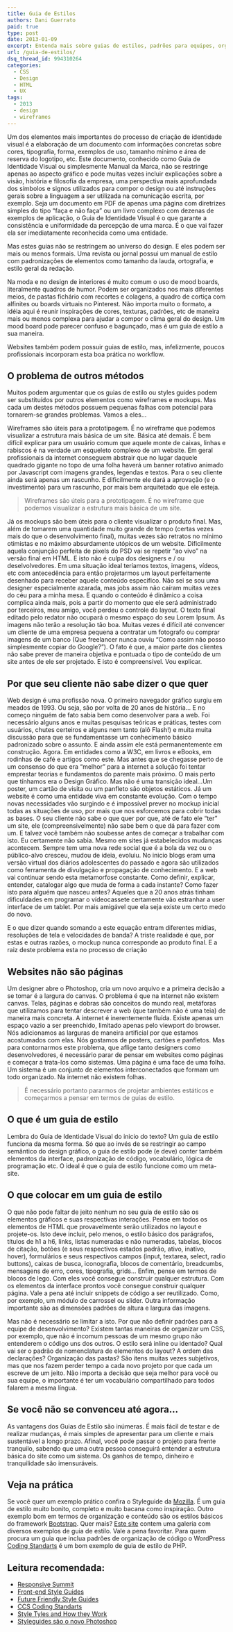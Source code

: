 ```yaml
---
title: Guia de Estilos
authors: Dani Guerrato
paid: true
type: post
date: 2013-01-09
excerpt: Entenda mais sobre guias de estilos, padrões para equipes, organização de CSS e mais.
url: /guia-de-estilos/
dsq_thread_id: 994310264
categories:
  - CSS
  - Design
  - HTML
  - UX
tags:
  - 2013
  - design
  - wireframes
---
```


Um dos elementos mais importantes do processo de criação de identidade visual é a elaboração de um documento com informações concretas sobre cores, tipografia, forma, exemplos de uso, tamanho mínimo e área de reserva do logotipo, etc. Este documento, conhecido como Guia de Identidade Visual ou simplesmente Manual da Marca, não se restringe apenas ao aspecto gráfico e pode muitas vezes incluir explicações sobre a visão, história e filosofia da empresa, uma perspectiva mais aprofundada dos símbolos e signos utilizados para compor o design ou até instruções gerais sobre a linguagem a ser utilizada na comunicação escrita, por exemplo. Seja um documento em PDF de apenas uma página com diretrizes simples do tipo “faça e não faça” ou um livro complexo com dezenas de exemplos de aplicação, o Guia de Identidade Visual é o que garante a consistência e uniformidade da percepção de uma marca. É o que vai fazer ela ser imediatamente reconhecida como uma entidade.

Mas estes guias não se restringem ao universo do design. E eles podem ser mais ou menos formais. Uma revista ou jornal possui um manual de estilo com padronizações de elementos como tamanho da lauda, ortografia, e estilo geral da redação. 

Na moda e no design de interiores é muito comum o uso de mood boards, literalmente quadros de humor. Podem ser organizados nos mais diferentes meios, de pastas fichário com recortes e colagens, a quadro de cortiça com alfinites ou boards virtuais no Pinterest. Não importa muito o formato, a idéia aqui é reunir inspirações de cores, texturas, padrões, etc de maneira mais ou menos complexa para ajudar a compor o clima geral do design. Um mood board pode parecer confuso e bagunçado, mas é um guia de estilo a sua maneira.

Websites também podem possuir guias de estilo, mas, infelizmente, poucos profissionais incorporam esta boa prática no workflow. 

## O problema de outros métodos

Muitos podem argumentar que os guias de estilo ou styles guides podem ser substituídos por outros elementos como wireframes e mockups. Mas cada um destes métodos possuem pequenas falhas com potencial para tornarem-se grandes problemas. Vamos a eles&#8230;

Wireframes são úteis para a prototipagem. É no wireframe que podemos visualizar a estrutura mais básica de um site. Básica até demais. É bem difícil explicar para um usuário comum que aquele monte de caixas, linhas e rabiscos é na verdade um esqueleto complexo de um website. Em geral profissionais da internet conseguem abstrair que no lugar daquele quadrado gigante no topo de uma folha haverá um banner rotativo animado por Javascript com imagens grandes, legendas e textos. Para o seu cliente ainda será apenas um rascunho. E dificilmente ele dará a aprovação (e o investimento) para um rascunho, por mais bem arquitetado que ele esteja.

> Wireframes são úteis para a prototipagem. É no wireframe que podemos visualizar a estrutura mais básica de um site.

Já os mockups são bem úteis para o cliente visualizar o produto final. Mas, além de tomarem uma quantidade muito grande de tempo (certas vezes mais do que o desenvolvimento final), muitas vezes são retratos no mínimo otimistas e no máximo absurdamente utópicos de um website. Dificilmente aquela conjunção perfeita de pixels do PSD vai se repetir “ao vivo” na versão final em HTML. E isto não é culpa dos designers e / ou deselvolvedores. Em uma situação ideal teríamos textos, imagens, vídeos, etc com antecedência para então projetarmos um layout perfeitamente desenhado para receber aquele conteúdo especifico. Não sei se sou uma designer especialmente azarada, mas jobs assim não caíram muitas vezes do céu para a minha mesa. E quando o conteúdo é dinâmico a coisa complica ainda mais, pois a partir do momento que ele será administrado por terceiros, meu amigo, você perdeu o controle do layout. O texto final editado pelo redator não ocupará o mesmo espaço do seu Lorem Ipsum. As imagens não terão a resolução tão boa. Muitas vezes é difícil até convencer um cliente de uma empresa pequena a contratar um fotografo ou comprar imagens de um banco (Que freelancer nunca ouviu “Como assim não posso simplesmente copiar do Google?”). O fato é que, a maior parte dos clientes não sabe prever de maneira objetiva e pontuada o tipo de conteúdo de um site antes de ele ser projetado. E isto é compreensivel. Vou explicar.

## Por que seu cliente não sabe dizer o que quer

Web design é uma profissão nova. O primeiro navegador gráfico surgiu em meados de 1993. Ou seja, são por volta de 20 anos de história&#8230; E no começo ninguém de fato sabia bem como desenvolver para a web. Foi necessário alguns anos e muitas pesquisas teóricas e práticas, testes com usuários, chutes certeiros e alguns nem tanto (alô Flash!) e muita muita discussão para que se fundamentasse um conhecimento básico padronizado sobre o assunto. E ainda assim ele está permanentemente em construção. Agora. Em entidades como a W3C, em livros e eBooks, em rodinhas de café e artigos como este. Mas antes que se chegasse perto de um consenso do que era “melhor” para a internet a solução foi tentar emprestar teorias e fundamentos do parente mais próximo. O mais perto que tínhamos era o Design Gráfico. Mas não é uma transição ideal&#8230;Um poster, um cartão de visita ou um panfleto são objetos estáticos. Já um website é como uma entidade viva em constante evolução. Com o tempo novas necessidades vão surgindo e é impossível prever no mockup inicial todas as situações de uso, por mais que nos esforcemos para cobrir todas as bases. O seu cliente não sabe o que quer por que, até de fato ele “ter” um site, ele (compreensivelmente) não sabe bem o que dá para fazer com um. E talvez você também não soubesse antes de começar a trabalhar com isto. Eu certamente não sabia. Mesmo em sites já estabelecidos mudanças acontecem. Sempre tem uma nova rede social que é a bola da vez ou o público-alvo cresceu, mudou de ideia, evoluiu. No inicio blogs eram uma versão virtual dos diários adolescentes do passado e agora são utilizados como ferramenta de divulgação e propagação de conhecimento. E a web vai continuar sendo esta metamorfose constante. Como definir, explicar, entender, catalogar algo que muda de forma a cada instante? Como fazer isto para alguém que nasceu antes? Aqueles que a 20 anos atrás tinham dificuldades em programar o vídeocassete certamente vão estranhar a user interface de um tablet. Por mais amigável que ela seja existe um certo medo do novo. 

E o que dizer quando somando a este equação entram diferentes mídias, resoluções de tela e velocidades de banda? A triste realidade é que, por estas e outras razões, o mockup nunca corresponde ao produto final. E a raiz deste problema esta no processo de criação

## Websites não são páginas

Um designer abre o Photoshop, cria um novo arquivo e a primeira decisão a se tomar é a largura do canvas. O problema é que na internet não existem canvas. Telas, páginas e dobras são conceitos do mundo real, metáforas que utilizamos para tentar descrever a web (que também não é uma teia) de maneira mais concreta. A internet é inerentemente fluída. Existe apenas um espaço vazio a ser preenchido, limitado apenas pelo viewport do browser. Nós adicionamos as larguras de maneira artificial por que estamos acostumados com elas. Nós gostamos de posters, cartões e panfletos. Mas para contornarmos este problema, que aflige tanto designers como desenvolvedores, é necessário parar de pensar em websites como páginas e começar a trata-los como sistemas. Uma página é uma face de uma folha. Um sistema é um conjunto de elementos interconectados que formam um todo organizado. Na internet não existem folhas.

> É necessário portanto pararmos de projetar ambientes estáticos e começarmos a pensar em termos de guias de estilo. 

## O que é um guia de estilo

Lembra do Guia de Identidade Visual do inicio do texto? Um guia de estilo funciona da mesma forma. Só que ao invés de se restringir ao campo semântico do design gráfico, o guia de estilo pode (e deve) conter também elementos da interface, padronização de código, vocabulário, lógica de programação etc. O ideal é que o guia de estilo funcione como um meta-site. 

## O que colocar em um guia de estilo

O que não pode faltar de jeito nenhum no seu guia de estilo são os elementos gráficos e suas respectivas interações. Pense em todos os elementos de HTML que provavelmente serão utilizados no layout e projete-os. Isto deve incluir, pelo menos, o estilo básico dos parágrafos, títulos de h1 a h6, links, listas numeradas e não numeradas, tabelas, blocos de citação, botões (e seus respectivos estados padrão, ativo, inativo, hover), formulários e seus respectivos campos (input, textarea, select, radio buttons), caixas de busca, iconografia, blocos de comentário, breadcumbs, mensagens de erro, cores, tipografia, grids&#8230; Enfim, pense em termos de blocos de lego. Com eles você consegue construir qualquer estrutura. Com os elementos da interface prontos você consegue construir qualquer página. Vale a pena até incluir snippets de código a ser reutilizado. Como, por exemplo, um módulo de carrossel ou slider. Outra informação importante são as dimensões padrões de altura e largura das imagens.

Mas não é necessário se limitar a isto. Por que não definir padrões para a equipe de desenvolvimento? Existem tantas maneiras de organizar um CSS, por exemplo, que não é incomum pessoas de um mesmo grupo não entenderem o código uns dos outros. O estilo será inline ou identado? Qual vai ser o padrão de nomenclatura de elementos do layout? A ordem das declarações? Organização das pastas? São itens muitas vezes subjetivos, mas que nos fazem perder tempo a cada novo projeto por que cada um escreve de um jeito. Não importa a decisão que seja melhor para você ou sua equipe, o importante é ter um vocabulário compartilhado para todos falarem a mesma língua. 

## Se você não se convenceu até agora&#8230;

As vantagens dos Guias de Estilo são inúmeras. É mais fácil de testar e de realizar mudanças, é mais simples de apresentar para um cliente e mais sustentável a longo prazo. Afinal, você pode passar o projeto para frente tranquilo, sabendo que uma outra pessoa conseguirá entender a estrutura básica do site como um sistema. Os ganhos de tempo, dinheiro e tranquilidade são imensuráveis.

## Veja na prática

Se você quer um exemplo prático confira o Styleguide da [Mozilla][1]. É um guia de estilo muito bonito, completo e muito bacana como inspiração. Outro exemplo bom em termos de organização e conteúdo são os estilos básicos do framework [Bootstrap][2]. Quer mais? [Este site][3] contem uma galeria com diversos exemplos de guia de estilo. Vale a pena favoritar. Para quem procura um guia que inclua padrões de organização de código o WordPress [Coding Standarts][4] é um bom exemplo de guia de estilo de PHP. 

## Leitura recomendada:

  * [Responsive Summit][5]
  * [Front-end Style Guides][6]
  * [Future Friendly Style Guides][7]
  * [CCS Coding Standarts][8]
  * [Style Tyles and How they Work][9]
  * [Styleguides são o novo Photoshop][10]

 [1]: https://www.mozilla.org/en-US/styleguide
 [2]: https://twitter.github.com/bootstrap/base-css.html
 [3]: https://gimmebar.com/collection/4ecd439c2f0aaad734000022/front-end-styleguides
 [4]: https://codex.wordpress.org/WordPress_Coding_Standards
 [5]: https://maban.co.uk/65
 [6]: https://24ways.org/2011/front-end-style-guides/
 [7]: https://speakerdeck.com/lukebrooker/future-friendly-style-guides
 [8]: https://coffeepowered.co.uk/2010/01/css-coding-standards/
 [9]: https://www.alistapart.com/articles/style-tiles-and-how-they-work/
 [10]: https://arquiteturadeinformacao.com/2012/12/17/styleguides-sao-o-novo-photoshop/